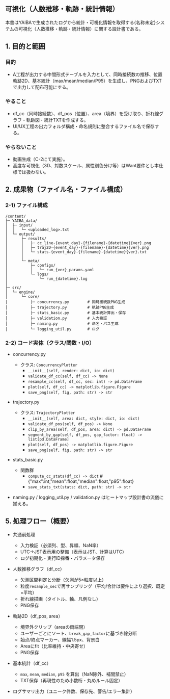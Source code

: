 ## 可視化（人数推移・軌跡・統計情報）
本書はYAIBAで生成されたログから統計・可視化情報を取得する{名称未定}システムの可視化（人数推移・軌跡・統計情報）に関する設計書である。

## 1. 目的と範囲
### 目的
- A工程が出力する中間形式テーブルを入力として、同時接続数の推移、位置軌跡2D、基本統計（max/mean/median/P95）を生成し、PNGおよびTXTで出力して配布可能にする。

### やること
- df_cc（同時接続数）、df_pos（位置）、area（境界）を受け取り、折れ線グラフ・軌跡図・統計TXTを作成する。
- UI/UX工程の出力フォルダ構成・命名規則に整合するファイル名で保存する。

### やらないこと
- 動画生成（C-2にて実施）。
- 高度な可視化（3D、対数スケール、属性別色分け等）はWant要件とし本仕様では扱わない。

## 2. 成果物（ファイル名・ファイル構成）
### 2-1) ファイル構成
```
/content/
├─ YAIBA_data/
│  ├─ input/
│  │   └─ <uploaded_log>.txt
│  └─ output/
│      ├─ results/
│      │   ├─ cc_line-{event_day}-{filename}-{datetime}{ver}.png
│      │   ├─ traj2D-{event_day}-{filename}-{datetime}{ver}.png
│      │   └─ stats-{event_day}-{filename}-{datetime}{ver}.txt
│      │
│      └─ meta/
│          ├─ configs/
│          │   └─ run_{ver}_params.yaml
│          └─ logs/
│              └─ run_{datetime}.log
│
├─ src/
│  └─ engine/
│      └─ core/
│          ├─ concurrency.py        # 同時接続数PNG生成
│          ├─ trajectory.py         # 軌跡PNG生成
│          ├─ stats_basic.py        # 基本統計算出・保存
│          ├─ validation.py         # 入力検証
│          ├─ naming.py             # 命名・パス生成
│          └─ logging_util.py       # ログ
```

### 2-2) コード実体（クラス/関数・I/O）
- concurrency.py
  - クラス: `ConcurrencyPlotter`
    - `__init__(self, render: dict, io: dict)`
    - `validate_df_cc(self, df_cc) -> None`
    - `resample_cc(self, df_cc, sec: int) -> pd.DataFrame`
    - `plot(self, df_cc) -> matplotlib.figure.Figure`
    - `save_png(self, fig, path: str) -> str`

- trajectory.py
  - クラス: `TrajectoryPlotter`
    - `__init__(self, area: dict, style: dict, io: dict)`
    - `validate_df_pos(self, df_pos) -> None`
    - `clip_by_area(self, df_pos, area: dict) -> pd.DataFrame`
    - `segment_by_gap(self, df_pos, gap_factor: float) -> list[pd.DataFrame]`
    - `plot(self, df_pos) -> matplotlib.figure.Figure`
    - `save_png(self, fig, path: str) -> str`

- stats_basic.py
  - 関数群
    - `compute_cc_stats(df_cc) -> dict`  # {"max":int,"mean":float,"median":float,"p95":float}
    - `save_stats_txt(stats: dict, path: str) -> str`

- naming.py / logging_util.py / validation.py はヒートマップ設計書の流儀に揃える。

## 5. 処理フロー（概要）
- 共通前処理
  - 入力検証（必須列、型、昇順、NaN率）
  - UTC→JST表示用の整備（表示はJST、計算はUTC）
  - ログ初期化・実行ID採番・パラメータ保存

- 人数推移グラフ（df_cc）
  - 欠測区間判定と分断（欠測が5×粒度以上）
  - 粒度`resample_sec`で再サンプリング（平均/合計は要件により選択、既定=平均）
  - 折れ線描画（タイトル、軸、凡例なし）
  - PNG保存

- 軌跡2D（df_pos, area）
  - 境界外クリップ（areaの両端閉）
  - ユーザーごとにソート、`break_gap_factor`に基づき線分断
  - 始点/終点マーカー、線幅1.5px、背景白
  - Areaにfit（比率維持・中央寄せ）
  - PNG保存

- 基本統計（df_cc）
  - `max`, `mean`, `median`, `p95` を算出（NaN除外、補間禁止）
  - TXT保存（再現性のため小数桁・丸めルール固定）

- ログサマリ出力（ユニーク件数、保存先、警告/エラー集計）
